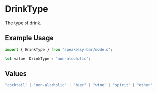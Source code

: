# DrinkType

The type of drink.

## Example Usage

```typescript
import { DrinkType } from "speakeasy-bar/models";

let value: DrinkType = "non-alcoholic";
```

## Values

```typescript
"cocktail" | "non-alcoholic" | "beer" | "wine" | "spirit" | "other"
```